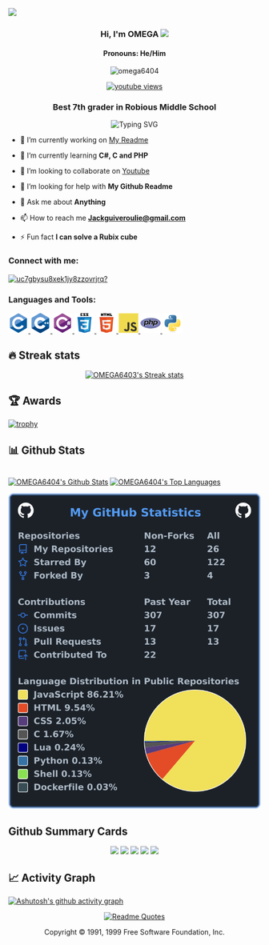 ![](https://hit.yhype.me/github/profile?user_id=98067930)

 <h3 align="center">
  Hi, I'm OMEGA
 
<img src="https://media.giphy.com/media/hvRJCLFzcasrR4ia7z/giphy.gif" width="28">
 
 <h4 align="center"> Pronouns: He/Him </h4>
 
 <p align="center"> <img src="https://img.shields.io/badge/Discord-OMEGA6400__%231510-red/?logo=discord&color=7289DA" alt="omega6404" /> </p>
 
  <dt>
          <dt>
            <p align="center">
        <a href="https://www.youtube.com/@OMEGA_GD?sub_confirmation=1">
  <img alt="youtube views" title="YouTube Views" alt="youtube views" src="https://img.shields.io/youtube/channel/views/UC7gbySU8XeK1JY8zZOvRJRQ?style=social"/></a> 
        </dt>

  <h3 align="center">Best 7th grader in Robious Middle School</h3>
 
  <p align="center">
<a align="center"> <img src="https://readme-typing-svg.herokuapp.com?font=Fira+Code&duration=5250&pause=900&color=39FF14&center=true&width=550&lines=%F0%9F%91%8B+Hi%2C+i'm+OMEGA!;I+mainly+use+Javascript%2C+HTML+and+CSS.+%F0%9F%96%A5;I'm+completely+self-taught.+%F0%9F%93%9A;I+have+two+years+of+coding+experience.+%E2%8F%B0;I+would+love+to+collaborate!+%F0%9F%A4%9D;Please+star+your+favorite+repos+of+mine.+%F0%9F%8C%9F;Please+follow+me+if+you+enjoy+my+work.+%F0%9F%99%8F;Thanks++for+visiting+my+profile!+%F0%9F%99%8C" alt="Typing SVG" /></a>
	  
- 🔭 I’m currently working on [My Readme](https://github.com/OMEGA6404/OMEGA6404)

- 🌱 I’m currently learning **C#, C and PHP**

- 👯 I’m looking to collaborate on [Youtube](https://www.youtube.com/@OMEGA_GD)

- 🤝 I’m looking for help with **My Github Readme**

- 💬 Ask me about **Anything**

- 📫 How to reach me **Jackguiveroulie@gmail.com**

- ⚡ Fun fact **I can solve a Rubix cube**

<h3 align="left">Connect with me:</h3>
<p align="left">
<a href="https://www.youtube.com/@OMEGA_GD" target="blank"><img align="center" src="https://raw.githubusercontent.com/rahuldkjain/github-profile-readme-generator/master/src/images/icons/Social/youtube.svg" alt="uc7gbysu8xek1jy8zzovrjrq?" height="30" width="40" /></a>
</p>

<h3 align="left">Languages and Tools:</h3>
<p align="left"> <a href="https://www.cprogramming.com/" target="_blank" rel="noreferrer"> <img src="https://raw.githubusercontent.com/devicons/devicon/master/icons/c/c-original.svg" alt="c" width="40" height="40"/> </a> <a href="https://www.w3schools.com/cpp/" target="_blank" rel="noreferrer"> <img src="https://raw.githubusercontent.com/devicons/devicon/master/icons/cplusplus/cplusplus-original.svg" alt="cplusplus" width="40" height="40"/> </a> <a href="https://www.w3schools.com/cs/" target="_blank" rel="noreferrer"> <img src="https://raw.githubusercontent.com/devicons/devicon/master/icons/csharp/csharp-original.svg" alt="csharp" width="40" height="40"/> </a> <a href="https://www.w3schools.com/css/" target="_blank" rel="noreferrer"> <img src="https://raw.githubusercontent.com/devicons/devicon/master/icons/css3/css3-original-wordmark.svg" alt="css3" width="40" height="40"/> </a> <a href="https://www.w3.org/html/" target="_blank" rel="noreferrer"> <img src="https://raw.githubusercontent.com/devicons/devicon/master/icons/html5/html5-original-wordmark.svg" alt="html5" width="40" height="40"/> </a> <a href="https://developer.mozilla.org/en-US/docs/Web/JavaScript" target="_blank" rel="noreferrer"> <img src="https://raw.githubusercontent.com/devicons/devicon/master/icons/javascript/javascript-original.svg" alt="javascript" width="40" height="40"/> </a> <a href="https://www.php.net" target="_blank" rel="noreferrer"> <img src="https://raw.githubusercontent.com/devicons/devicon/master/icons/php/php-original.svg" alt="php" width="40" height="40"/> </a> <a href="https://www.python.org" target="_blank" rel="noreferrer"> <img src="https://raw.githubusercontent.com/devicons/devicon/master/icons/python/python-original.svg" alt="python" width="40" height="40"/> </a> </p>
 
  ## 🔥 Streak stats

  <p align="Middle">
  <a href="https://git.io/streak-stats"><img alt="OMEGA6403's Streak stats" src="https://github-readme-streak-stats.herokuapp.com?user=OMEGA6404&theme=github-dark-blue&hide_border=true"/></a>
	
  ## 🏆 Awards

 [![trophy](https://github-profile-trophy.vercel.app/?username=OMEGA6404&theme=darkhub&no-frame=true&row=1&margin-w=25)](https://github.com/ryo-ma/github-profile-trophy)
      
  ## 📊 Github Stats
     
  <br/>
    <a href="https://github.com/anuraghazra/github-readme-stats"><img alt="OMEGA6404's Github Stats" src="https://denvercoder1-github-readme-stats.vercel.app/api/?username=OMEGA6404&layout=compact&show_icons=true&include_all_commits=true&count_private=true&hide_border=true&theme=github_dark" height="192px" width="450px"/></a>
  <a href="https://github.com/anuraghazra/github-readme-stats"><img alt="OMEGA6404's Top Languages" src="https://github-readme-stats.vercel.app/api/top-langs/?username=OMEGA6404&langs_count=8&layout=compact&theme=github_dark&hide_border=true" height="192px" width="390px"/></a>
  <br/>
  
  [![My GitHub Activity](images/userstats.svg)](https://github.com/cicirello/user-statistician)
   
   ## Github Summary Cards
   
<div align="center">
	
[![](https://raw.githubusercontent.com/OMEGA6404/Summary_Cards/master/profile-summary-card-output/github_dark/0-profile-details.svg)](https://github.com/vn7n24fzkq/github-profile-summary-cards)
[![](https://raw.githubusercontent.com/OMEGA6404/Summary_Cards/master/profile-summary-card-output/github_dark/1-repos-per-language.svg)](https://github.com/vn7n24fzkq/github-profile-summary-cards) [![](https://raw.githubusercontent.com/OMEGA6404/Summary_Cards/master/profile-summary-card-output/github_dark/2-most-commit-language.svg)](https://github.com/vn7n24fzkq/github-profile-summary-cards)
[![](https://raw.githubusercontent.com/OMEGA6404/Summary_Cards/master/profile-summary-card-output/github_dark/3-stats.svg)](https://github.com/vn7n24fzkq/github-profile-summary-cards) [![](https://raw.githubusercontent.com/OMEGA6404/Summary_Cards/master/profile-summary-card-output/github_dark/4-productive-time.svg)](https://github.com/vn7n24fzkq/github-profile-summary-cards)
	
</div>
	
   ## 📈 Activity Graph
[![Ashutosh's github activity graph](https://github-readme-activity-graph.cyclic.app/graph?username=OMEGA6404&theme=github-dark&hide_border=true)](https://github.com/ashutosh00710/github-readme-activity-graph)

<div align="center">	
	
  <a href="https://github.com/piyushsuthar/github-readme-quotes"><img alt="Readme Quotes" src="https://quotes-github-readme.vercel.app/api?type=horizontal&theme=dark" hight="200px"/></a>
  <br/>

<h12>
Copyright © 1991, 1999 Free Software Foundation, Inc.
